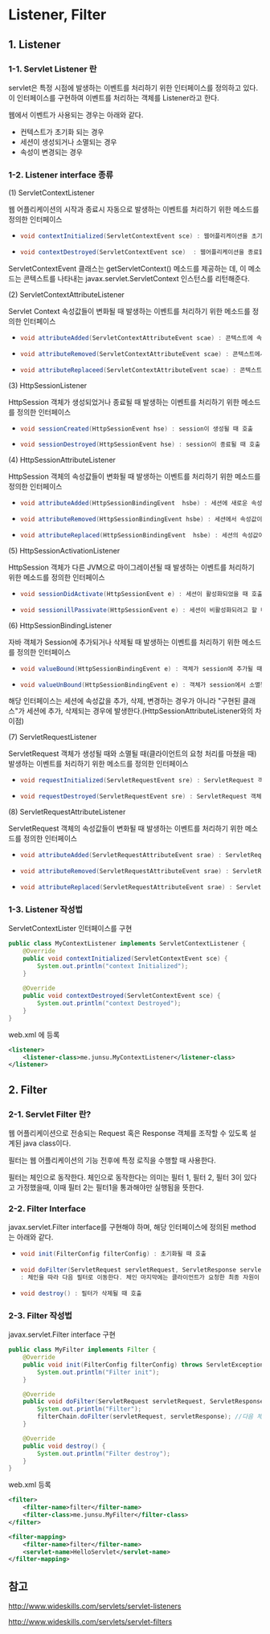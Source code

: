 # Listener, Filter

## 1. Listener

### 1-1. Servlet Listener 란
servlet은 특정 시점에 발생하는 이벤트를 처리하기 위한 인터페이스를 정의하고 있다. 이 인터페이스를 구현하여 이벤트를 처리하는 객체를 Listener라고 한다.

웹에서 이벤트가 사용되는 경우는 아래와 같다.

- 컨텍스트가 초기화 되는 경우
- 세션이 생성되거나 소멸되는 경우
- 속성이 변경되는 경우

### 1-2. Listener interface 종류
(1) ServletContextListener

웹 어플리케이션의 시작과 종료시 자동으로 발생하는 이벤트를 처리하기 위한 메소드를 정의한 인터페이스

- ```java
  void contextInitialized(ServletContextEvent sce) : 웹어플리케이션을 초기화할 때 호출
  ```

- ```java
  void contextDestroyed(ServletContextEvent sce)  : 웹어플리케이션을 종료할 때 호출
  ```
ServletContextEvent 클래스는 getServletContext() 메소드를 제공하는 데, 이 메소드는 콘텍스트를 나타내는 javax.servlet.ServletContext 인스턴스를 리턴해준다.

(2) ServletContextAttributeListener

Servlet Context 속성값들이 변화될 때 발생하는 이벤트를 처리하기 위한 메소드를 정의한 인터페이스

- ```java
  void attributeAdded(ServletContextAttributeEvent scae) : 콘텍스트에 속성이 추가될 때 호출
  ```

- ```java
  void attributeRemoved(ServletContextAttributeEvent scae) : 콘텍스트에서 속성이 삭제될 때 호출
  ```

- ```java
  void attributeReplaceed(ServletContextAttributeEvent scae) : 콘텍스트의 속성값이 변경될 때 호출
  ```
  
(3) HttpSessionListener

HttpSession 객체가 생성되었거나 종료될 때 발생하는 이벤트를 처리하기 위한 메소드를 정의한 인터페이스

- ```java
  void sessionCreated(HttpSessionEvent hse) : session이 생성될 때 호출
  ```

- ```java
  void sessionDestroyed(HttpSessionEvent hse) : session이 종료될 때 호출
  ```

(4) HttpSessionAttributeListener

HttpSession 객체의 속성값들이 변화될 때 발생하는 이벤트를 처리하기 위한 메소드를 정의한 인터페이스

- ```java
  void attributeAdded(HttpSessionBindingEvent  hsbe) : 세션에 새로운 속성값이 추가될 때 호출
  ```

- ```java
  void attributeRemoved(HttpSessionBindingEvent hsbe) : 세션에서 속성값이 삭제될 때 호출
  ```

- ```java
  void attributeReplaced(HttpSessionBindingEvent  hsbe) : 세션의 속성값이 변경될 때 호출
  ```

(5) HttpSessionActivationListener

HttpSession 객체가 다른 JVM으로 마이그레이션될 때 발생하는 이벤트를  처리하기 위한 메소드를 정의한 인터페이스

- ```java
  void sessionDidActivate(HttpSessionEvent e) : 세션이 활성화되었을 때 호출
  ```

- ```java
  void sessionillPassivate(HttpSessionEvent e) : 세션이 비활성화되려고 할 때 호출
  ```

(6) HttpSessionBindingListener

자바 객체가 Session에 추가되거나 삭제될 때 발생하는 이벤트를 처리하기 위한 메소드를 정의한 인터페이스

- ```java
  void valueBound(HttpSessionBindingEvent e) : 객체가 session에 추가될 때 호출
  ```

- ```java
  void valueUnBound(HttpSessionBindingEvent e) : 객체가 session에서 소멸될 때 호출
  ```

해당 인터페이스는 세션에 속성값을 추가, 삭제, 변경하는 경우가 아니라 "구현된 클래스"가 세션에 추가, 삭제되는 경우에 발생한다.(HttpSessionAttributeListener와의 차이점)

(7) ServletRequestListener

ServletRequest 객체가 생성될 때와 소멸될 때(클라이언트의 요청 처리를 마쳤을 때) 발생하는 이벤트를 처리하기 위한 메소드를 정의한 인터페이스

- ```java
  void requestInitialized(ServletRequestEvent sre) : ServletRequest 객체가 생성될 때 호출
  ```

- ```java
  void requestDestroyed(ServletRequestEvent sre) : ServletRequest 객체가 소멸될 때 호출
  ```

(8) ServletRequestAttributeListener

ServletRequest 객체의 속성값들이 변화될 때 발생하는 이벤트를 처리하기 위한 메소드를 정의한 인터페이스

- ```java
  void attributeAdded(ServletRequestAttributeEvent srae) : ServletRequest  객체에 새로운 속성값이 추가될 때 호출
  ```

- ```java
  void attributeRemoved(ServletRequestAttributeEvent srae) : ServletRequest  객체 속성값이 삭제될 때 호출
  ```

- ```java
  void attributeReplaced(ServletRequestAttributeEvent srae) : ServletRequest  객체 속성값이 변경될 때 호출
  ```

### 1-3. Listener 작성법
ServletContextLister 인터페이스를 구현
```java
public class MyContextListener implements ServletContextListener {
    @Override
    public void contextInitialized(ServletContextEvent sce) {
        System.out.println("context Initialized");
    }
    
    @Override
    public void contextDestroyed(ServletContextEvent sce) {
        System.out.println("context Destroyed");
    }
}
```

web.xml 에 등록
```xml
<listener>
    <listener-class>me.junsu.MyContextListener</listener-class>
</listener>
```
## 2. Filter
### 2-1. Servlet Filter 란?
웹 어플리케이션으로 전송되는 Request 혹은 Response 객체를 조작할 수 있도록 설계된 java class이다.

필터는 웹 어플리케이션의 기능 전후에 특정 로직을 수행할 때 사용한다.

필터는 체인으로 동작한다. 체인으로 동작한다는 의미는 필터 1, 필터 2, 필터 3이 있다고 가정했을때, 이때 필터 2는 필터1을 통과해야만 실행됨을 뜻한다.

### 2-2. Filter Interface
javax.servlet.Filter interface를 구현해야 하며, 해당 인터페이스에 정의된 method는 아래와 같다.
- ```java
  void init(FilterConfig filterConfig) : 초기화될 때 호출
  ```

- ```java
  void doFilter(ServletRequest servletRequest, ServletResponse servletResponse, FilterChain filterChain)
  : 체인을 따라 다음 필터로 이동한다. 체인 마지막에는 클라이언트가 요청한 최종 자원이 존재하게 된다.
  ```

- ```java
  void destroy() : 필터가 삭제될 때 호출
  ```

### 2-3. Filter 작성법
javax.servlet.Filter interface 구현
```java
public class MyFilter implements Filter {
    @Override
    public void init(FilterConfig filterConfig) throws ServletException {
        System.out.println("Filter init");
    }

    @Override
    public void doFilter(ServletRequest servletRequest, ServletResponse servletResponse, FilterChain filterChain) throws IOException, ServletException {
        System.out.println("Filter");
        filterChain.doFilter(servletRequest, servletResponse); //다음 체인으로 넘겨줌
    }

    @Override
    public void destroy() {
        System.out.println("Filter destroy");
    }
}
```

web.xml 등록
```xml
<filter>
    <filter-name>filter</filter-name>
    <filter-class>me.junsu.MyFilter</filter-class>
</filter>

<filter-mapping>
    <filter-name>filter</filter-name>
    <servlet-name>HelloServlet</servlet-name>
</filter-mapping>
```
## 참고

<http://www.wideskills.com/servlets/servlet-listeners>

<http://www.wideskills.com/servlets/servlet-filters>
